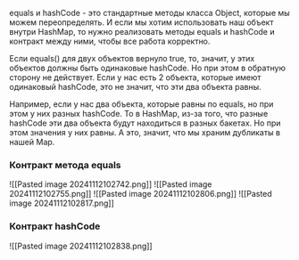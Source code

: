 equals и hashCode - это стандартные методы класса Object, которые мы можем переопределять.
И если мы хотим использовать наш объект внутри HashMap, то нужно реализовать методы equals и hashCode и контракт между ними, чтобы все работа корректно.

Если equals() для двух объектов вернуло true, то, значит, у этих объектов должны быть одинаковые hashCode. Но при этом в обратную сторону не действует. Если у нас есть 2 объекта, которые имеют одинаковый hashCode, это не значит, что эти два объекта равны.

Например, если у нас два объекта, которые равны по equals, но при этом у них разных hashCode. То в HashMap, из-за того, что разные hashCode эти два объекта будут находиться в разных бакетах. Но при этом значения у них равны. А это, значит, что мы храним дубликаты в нашей Map.

### Контракт метода equals
![[Pasted image 20241112102742.png]]
![[Pasted image 20241112102755.png]]
![[Pasted image 20241112102806.png]]
![[Pasted image 20241112102817.png]]
### Контракт hashCode
![[Pasted image 20241112102838.png]]

